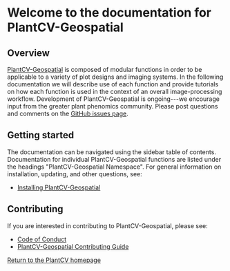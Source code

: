 # Welcome to the documentation for PlantCV-Geospatial

## Overview

[PlantCV-Geospatial](https://github.com/danforthcenter/plantcv-geospatial) is composed of modular functions in order to be applicable to a 
variety of plot designs and imaging systems. In the following documentation we will describe use of each function and 
provide tutorials on how each function is used in the context of an overall image-processing workflow. Development of 
PlantCV-Geospatial is ongoing---we encourage input from the greater plant phenomics community. Please post questions and comments 
on the [GitHub issues page](https://github.com/danforthcenter/plantcv-geospatial/issues).

## Getting started

The documentation can be navigated using the sidebar table of contents. Documentation for individual PlantCV-Geospatial functions
are listed under the headings "PlantCV-Geospatial Namespace". For general information on installation,
updating, and other questions, see:

* [Installing PlantCV-Geospatial](installation.md)

## Contributing 

If you are interested in contributing to PlantCV-Geospatial, please see:

* [Code of Conduct](CODE_OF_CONDUCT.md)
* [PlantCV-Geospatial Contributing Guide](CONTRIBUTING.md)

[Return to the PlantCV homepage](https://plantcv.org)
